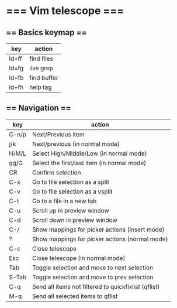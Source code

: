 # === Vim telescope ===

## == Basics keymap ==

| key   | action      |
|-------|-------------|
| ld+ff | find files  |
| ld=fg | live grep   |
| ld+fb | find buffer |
| ld+fh | help tag    |


## == Navigation ==

| key   | action                                               |
|-------|------------------------------------------------------|
| C-n/p | Next/Previous item                                   |
| j/k   | Next/previous (in normal mode)                       |
| H/M/L | Select High/Middle/Low (in normal mode)              |
| gg/G  | Select the first/last item (in normal mode)          |
| CR    | Confirm selection                                    |
| C-x   | Go to file selection as a split                      |
| C-v   | Go to file selection as a vsplit                     |
| C-t   | Go to a file in a new tab                            |
| C-u   | Scroll up in preview window                          |
| C-d   | Scroll down in preview window                        |
| C-/   | Show mappings for picker actions (insert mode)       |
| ?     | Show mappings for picker actions (normal mode)       |
| C-c   | Close telescope                                      |
| Esc   | Close telescope (in normal mode)                     |
| Tab   | Toggle selection and move to next selection          |
| S-Tab | Toggle selection and move to prev selection          |
| C-q   | Send all items not filtered to quickfixlist (qflist) |
| M-q   | Send all selected items to qflist                    |

